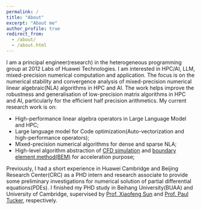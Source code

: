 ```yaml
---
permalink: /
title: "About"
excerpt: "About me"
author_profile: true
redirect_from: 
  - /about/
  - /about.html
---
```


I am a principal engineer(research) in the heterogeneous programming group at 2012 Labs of Huawei Technologies. I am interested in HPC/AI, LLM, mixed-precision numerical computation and application. The focus is on the numerical stability and convergence analysis of mixed-precision numerical linear algebraic(NLA) algorithms in HPC and AI. The work helps improve the robustness and generalisation of low-precision matrix algorithms in HPC and AI, particularly for the efficient half precision arithmetics. My current research work is on:

   * High-performance linear algebra operators in Large Language Model and HPC;
   * Large language model for Code optimization(Auto-vectorization and high-performance operators);
   * Mixed-precision numerical algorithms for dense and sparse NLA;
   * High-level algorithm abstraction of [CFD simulation](https://en.wikipedia.org/wiki/Computational_fluid_dynamics) and [boundary element method(BEM)](https://en.wikipedia.org/wiki/Boundary_element_method) for acceleration purpose;

Previously, I had a short experience in Huawei Cambridge and Beijing Research Center(CRC) as a PHD intern and research associate to provide some preliminary investigations for numerical solution of partial differential equations(PDEs). I finished my PHD study in Beihang University(BUAA) and University of Cambridge, supervised by [Prof. Xiaofeng Sun](http://shi.buaa.edu.cn/sunxiaofeng/en/index.htm) and [Prof. Paul Tucker](http://www.eng.cam.ac.uk/profiles/pgt23), respectively. 
